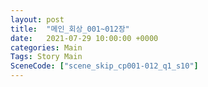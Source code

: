 ```yaml
---
layout: post
title:  "메인_회상_001~012장"
date:   2021-07-29 10:00:00 +0000
categories: Main
Tags: Story Main
SceneCode: ["scene_skip_cp001-012_q1_s10"]
---
```

